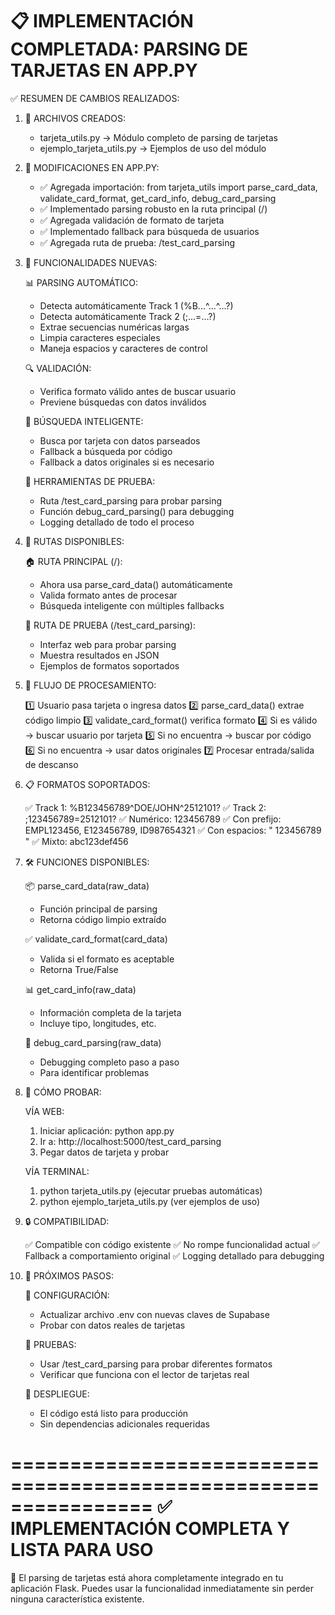 📋 IMPLEMENTACIÓN COMPLETADA: PARSING DE TARJETAS EN APP.PY
================================================================

✅ RESUMEN DE CAMBIOS REALIZADOS:

1. 📁 ARCHIVOS CREADOS:
   - tarjeta_utils.py           → Módulo completo de parsing de tarjetas
   - ejemplo_tarjeta_utils.py   → Ejemplos de uso del módulo

2. 🔧 MODIFICACIONES EN APP.PY:
   - ✅ Agregada importación: from tarjeta_utils import parse_card_data, validate_card_format, get_card_info, debug_card_parsing
   - ✅ Implementado parsing robusto en la ruta principal (/)
   - ✅ Agregada validación de formato de tarjeta
   - ✅ Implementado fallback para búsqueda de usuarios
   - ✅ Agregada ruta de prueba: /test_card_parsing

3. 🚀 FUNCIONALIDADES NUEVAS:

   📊 PARSING AUTOMÁTICO:
   - Detecta automáticamente Track 1 (%B...^...^...?)
   - Detecta automáticamente Track 2 (;...=...?)
   - Extrae secuencias numéricas largas
   - Limpia caracteres especiales
   - Maneja espacios y caracteres de control

   🔍 VALIDACIÓN:
   - Verifica formato válido antes de buscar usuario
   - Previene búsquedas con datos inválidos

   🔄 BÚSQUEDA INTELIGENTE:
   - Busca por tarjeta con datos parseados
   - Fallback a búsqueda por código
   - Fallback a datos originales si es necesario

   🧪 HERRAMIENTAS DE PRUEBA:
   - Ruta /test_card_parsing para probar parsing
   - Función debug_card_parsing() para debugging
   - Logging detallado de todo el proceso

4. 📍 RUTAS DISPONIBLES:

   🏠 RUTA PRINCIPAL (/):
   - Ahora usa parse_card_data() automáticamente
   - Valida formato antes de procesar
   - Búsqueda inteligente con múltiples fallbacks

   🧪 RUTA DE PRUEBA (/test_card_parsing):
   - Interfaz web para probar parsing
   - Muestra resultados en JSON
   - Ejemplos de formatos soportados

5. 🔄 FLUJO DE PROCESAMIENTO:

   1️⃣ Usuario pasa tarjeta o ingresa datos
   2️⃣ parse_card_data() extrae código limpio
   3️⃣ validate_card_format() verifica formato
   4️⃣ Si es válido → buscar usuario por tarjeta
   5️⃣ Si no encuentra → buscar por código  
   6️⃣ Si no encuentra → usar datos originales
   7️⃣ Procesar entrada/salida de descanso

6. 📋 FORMATOS SOPORTADOS:

   ✅ Track 1: %B123456789^DOE/JOHN^2512101?
   ✅ Track 2: ;123456789=2512101?
   ✅ Numérico: 123456789
   ✅ Con prefijo: EMPL123456, E123456789, ID987654321
   ✅ Con espacios: "  123456789  "
   ✅ Mixto: abc123def456

7. 🛠️ FUNCIONES DISPONIBLES:

   📦 parse_card_data(raw_data)
   - Función principal de parsing
   - Retorna código limpio extraído

   ✅ validate_card_format(card_data)
   - Valida si el formato es aceptable
   - Retorna True/False

   📊 get_card_info(raw_data)
   - Información completa de la tarjeta
   - Incluye tipo, longitudes, etc.

   🐛 debug_card_parsing(raw_data)
   - Debugging completo paso a paso
   - Para identificar problemas

8. 🧪 CÓMO PROBAR:

   VÍA WEB:
   1. Iniciar aplicación: python app.py
   2. Ir a: http://localhost:5000/test_card_parsing
   3. Pegar datos de tarjeta y probar

   VÍA TERMINAL:
   1. python tarjeta_utils.py (ejecutar pruebas automáticas)
   2. python ejemplo_tarjeta_utils.py (ver ejemplos de uso)

9. 🔒 COMPATIBILIDAD:

   ✅ Compatible con código existente
   ✅ No rompe funcionalidad actual
   ✅ Fallback a comportamiento original
   ✅ Logging detallado para debugging

10. 📝 PRÓXIMOS PASOS:

    🔧 CONFIGURACIÓN:
    - Actualizar archivo .env con nuevas claves de Supabase
    - Probar con datos reales de tarjetas

    🧪 PRUEBAS:
    - Usar /test_card_parsing para probar diferentes formatos
    - Verificar que funciona con el lector de tarjetas real

    🚀 DESPLIEGUE:
    - El código está listo para producción
    - Sin dependencias adicionales requeridas

================================================================
✅ IMPLEMENTACIÓN COMPLETA Y LISTA PARA USO
================================================================

🎉 El parsing de tarjetas está ahora completamente integrado en tu aplicación Flask.
Puedes usar la funcionalidad inmediatamente sin perder ninguna característica existente.
